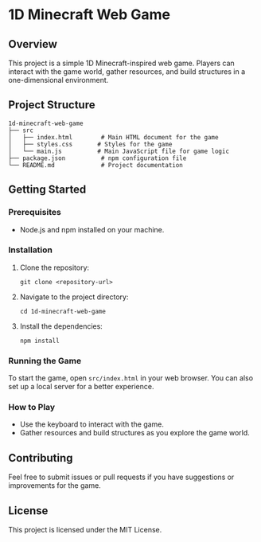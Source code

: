 # 1D Minecraft Web Game

## Overview
This project is a simple 1D Minecraft-inspired web game. Players can interact with the game world, gather resources, and build structures in a one-dimensional environment.

## Project Structure
```
1d-minecraft-web-game
├── src
│   ├── index.html        # Main HTML document for the game
│   ├── styles.css       # Styles for the game
│   └── main.js          # Main JavaScript file for game logic
├── package.json          # npm configuration file
└── README.md             # Project documentation
```

## Getting Started

### Prerequisites
- Node.js and npm installed on your machine.

### Installation
1. Clone the repository:
   ```
   git clone <repository-url>
   ```
2. Navigate to the project directory:
   ```
   cd 1d-minecraft-web-game
   ```
3. Install the dependencies:
   ```
   npm install
   ```

### Running the Game
To start the game, open `src/index.html` in your web browser. You can also set up a local server for a better experience.

### How to Play
- Use the keyboard to interact with the game.
- Gather resources and build structures as you explore the game world.

## Contributing
Feel free to submit issues or pull requests if you have suggestions or improvements for the game.

## License
This project is licensed under the MIT License.